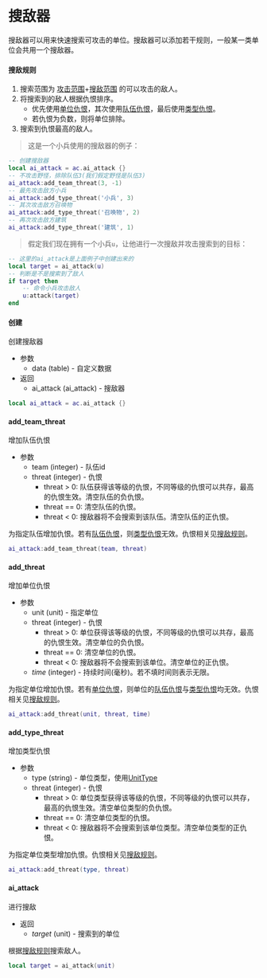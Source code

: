 # 搜敌器
搜敌器可以用来快速搜索可攻击的单位。搜敌器可以添加若干规则，一般某一类单位会共用一个搜敌器。

#### 搜敌规则
1. 搜索范围为 [攻击范围]+[搜敌范围] 的可以攻击的敌人。
2. 将搜索到的敌人根据仇恨排序。
    + 优先使用[单位仇恨]，其次使用[队伍仇恨]，最后使用[类型仇恨]。
    + 若仇恨为负数，则将单位排除。
3. 搜索到仇恨最高的敌人。

> 这是一个小兵使用的搜敌器的例子：

```lua
-- 创建搜敌器
local ai_attack = ac.ai_attack {}
-- 不攻击野怪，排除队伍3(我们假定野怪是队伍3)
ai_attack:add_team_threat(3, -1)
-- 最先攻击敌方小兵
ai_attack:add_type_threat('小兵', 3)
-- 其次攻击敌方召唤物
ai_attack:add_type_threat('召唤物', 2)
-- 再次攻击敌方建筑
ai_attack:add_type_threat('建筑', 1)
```

> 假定我们现在拥有一个小兵`u`，让他进行一次搜敌并攻击搜索到的目标：

```lua
-- 这里的ai_attack是上面例子中创建出来的
local target = ai_attack(u)
-- 判断是不是搜索到了敌人
if target then
    -- 命令小兵攻击敌人
    u:attack(target)
end
```

#### 创建
创建搜敌器

* 参数
    * data (table) - 自定义数据
* 返回
    * ai_attack (ai_attack) - 搜敌器

```lua
local ai_attack = ac.ai_attack {}
```

#### add_team_threat
增加队伍仇恨

* 参数
    * team (integer) - 队伍id
    * threat (integer) - 仇恨
        + threat > 0: 队伍获得该等级的仇恨，不同等级的仇恨可以共存，最高的仇恨生效。清空队伍的负仇恨。
        + threat == 0: 清空队伍的仇恨。
        + threat < 0: 搜敌器将不会搜索到该队伍。清空队伍的正仇恨。

为指定队伍增加仇恨。若有[队伍仇恨]，则[类型仇恨]无效。仇恨相关见[搜敌规则]。

```lua
ai_attack:add_team_threat(team, threat)
```

#### add_threat
增加单位仇恨

* 参数
    * unit (unit) - 指定单位
    * threat (integer) - 仇恨
        + threat > 0: 单位获得该等级的仇恨，不同等级的仇恨可以共存，最高的仇恨生效。清空单位的负仇恨。
        + threat == 0: 清空单位的仇恨。
        + threat < 0: 搜敌器将不会搜索到该单位。清空单位的正仇恨。
    * *time* (integer) - 持续时间(毫秒)。若不填时间则表示无限。

为指定单位增加仇恨。若有[单位仇恨]，则单位的[队伍仇恨]与[类型仇恨]均无效。仇恨相关见[搜敌规则]。

```lua
ai_attack:add_threat(unit, threat, time)
```

#### add_type_threat
增加类型仇恨

* 参数
    * type (string) - 单位类型，使用[UnitType]
    * threat (integer) - 仇恨
        + threat > 0: 单位类型获得该等级的仇恨，不同等级的仇恨可以共存，最高的仇恨生效。清空单位类型的负仇恨。
        + threat == 0: 清空单位类型的仇恨。
        + threat < 0: 搜敌器将不会搜索到该单位类型。清空单位类型的正仇恨。

为指定单位类型增加仇恨。仇恨相关见[搜敌规则]。

```lua
ai_attack:add_threat(type, threat)
```

#### ai_attack
进行搜敌

* 返回
    * *target* (unit) - 搜索到的单位

根据[搜敌规则]搜索敌人。

```lua
local target = ai_attack(unit)
```

[搜敌规则]: /ac/api/ai_attack/main?id=搜敌规则
[UnitType]: 404
[单位仇恨]: /ac/api/ai_attack?id=add_threat
[队伍仇恨]: /ac/api/ai_attack?id=add_team_threat
[类型仇恨]: /ac/api/ai_attack?id=add_type_threat
[攻击范围]: /ac/unit/attribute?id=攻击范围
[搜敌范围]: /ac/unit/attribute?id=搜敌范围
